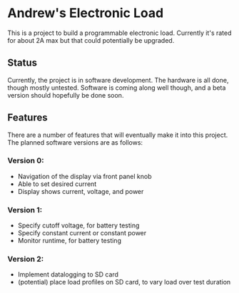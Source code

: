 # Andrew's Electronic Load

This is a project to build a programmable electronic load. Currently it's rated for about 2A max but that could potentially be upgraded.

## Status

Currently, the project is in software development. The hardware is all done, though mostly untested. Software is coming along well though, and a beta version should hopefully be done soon. 

## Features

There are a number of features that will eventually make it into this project. The planned software versions are as follows:

### Version 0:

  * Navigation of the display via front panel knob
  * Able to set desired current
  * Display shows current, voltage, and power

### Version 1:

  * Specify cutoff voltage, for battery testing
  * Specify constant current or constant power
  * Monitor runtime, for battery testing

### Version 2:

  * Implement datalogging to SD card
  * (potential) place load profiles on SD card, to vary load over test duration

